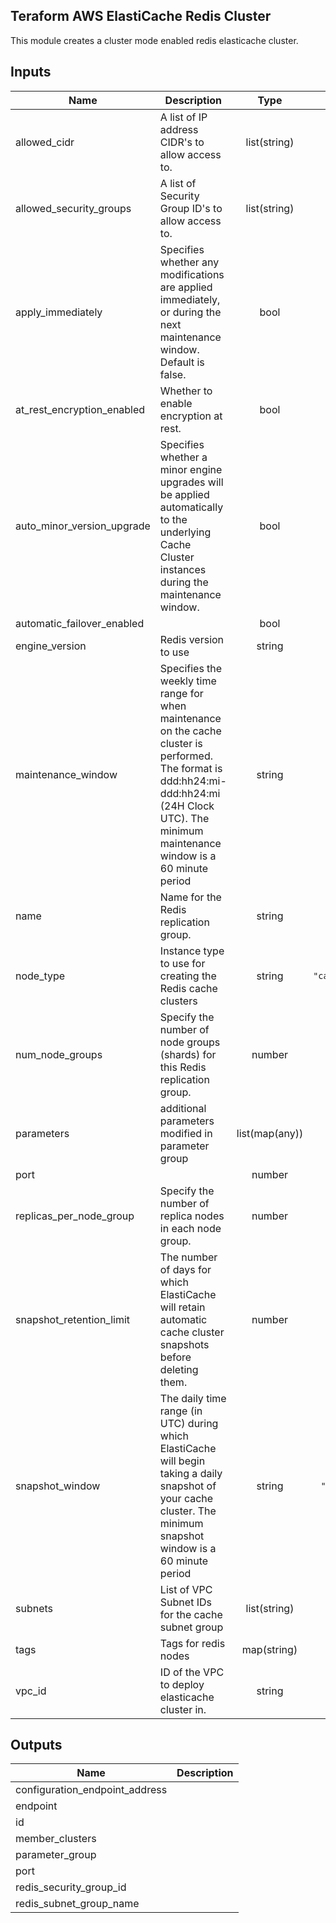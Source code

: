 ## Teraform AWS ElastiCache Redis Cluster

This module creates a cluster mode enabled redis elasticache cluster.

<!-- BEGINNING OF PRE-COMMIT-TERRAFORM DOCS HOOK -->
## Inputs

| Name | Description | Type | Default | Required |
|------|-------------|:----:|:-----:|:-----:|
| allowed\_cidr | A list of IP address CIDR's to allow access to. | list(string) | `[]` | no |
| allowed\_security\_groups | A list of Security Group ID's to allow access to. | list(string) | `[]` | no |
| apply\_immediately | Specifies whether any modifications are applied immediately, or during the next maintenance window. Default is false. | bool | `"false"` | no |
| at\_rest\_encryption\_enabled | Whether to enable encryption at rest. | bool | `"true"` | no |
| auto\_minor\_version\_upgrade | Specifies whether a minor engine upgrades will be applied automatically to the underlying Cache Cluster instances during the maintenance window. | bool | `"true"` | no |
| automatic\_failover\_enabled |  | bool | `"true"` | no |
| engine\_version | Redis version to use | string | `"5.0.5"` | no |
| maintenance\_window | Specifies the weekly time range for when maintenance on the cache cluster is performed. The format is ddd:hh24:mi-ddd:hh24:mi (24H Clock UTC). The minimum maintenance window is a 60 minute period | string | `"fri:08:00-fri:09:00"` | no |
| name | Name for the Redis replication group. | string | n/a | yes |
| node\_type | Instance type to use for creating the Redis cache clusters | string | `"cache.m5.large"` | no |
| num\_node\_groups | Specify the number of node groups (shards) for this Redis replication group. | number | `"1"` | no |
| parameters | additional parameters modified in parameter group | list(map(any)) | `[]` | no |
| port |  | number | `"6379"` | no |
| replicas\_per\_node\_group | Specify the number of replica nodes in each node group. | number | `"1"` | no |
| snapshot\_retention\_limit | The number of days for which ElastiCache will retain automatic cache cluster snapshots before deleting them. | number | `"0"` | no |
| snapshot\_window | The daily time range (in UTC) during which ElastiCache will begin taking a daily snapshot of your cache cluster. The minimum snapshot window is a 60 minute period | string | `"06:30-07:30"` | no |
| subnets | List of VPC Subnet IDs for the cache subnet group | list(string) | n/a | yes |
| tags | Tags for redis nodes | map(string) | `{}` | no |
| vpc\_id | ID of the VPC to deploy elasticache cluster in. | string | n/a | yes |

## Outputs

| Name | Description |
|------|-------------|
| configuration\_endpoint\_address |  |
| endpoint |  |
| id |  |
| member\_clusters |  |
| parameter\_group |  |
| port |  |
| redis\_security\_group\_id |  |
| redis\_subnet\_group\_name |  |

<!-- END OF PRE-COMMIT-TERRAFORM DOCS HOOK -->
